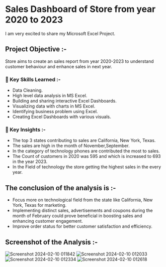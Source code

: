 # Sales Dashboard of Store from year 2020 to 2023
I am very excited to share my Microsoft Excel Project.

## Project Objective :-
 Store aims to create an sales report from year 2020-2023 to understand customer behaviour and enhance sales in next year.


### 📌 Key Skills Learned :-   
- Data Cleaning.   
- High level data analysis in MS Excel.   
- Building and sharing interactive Excel Dashboards.   
- Visualizing data with charts in MS Excel.   
- Identifying business problem using Excel.   
- Creating Excel Dashboards with various visuals.      


### 📌 Key Insights :-
* The top 3 states contributing to sales are California, New York, Texas.  
* The sales are high in the month of November,September.    
* In the category of technology phones are contributed the most to sales.    
* The Count of customers in 2020 was 595 and which is increased to 693 in the year 2023.     
* In the Field of technology the store getting the highest sales in the every year.     



## The conclusion of the analysis is :-
- Focus more on technological field from the state like California, New York, Texas for marketing.    
- Implementing distinct sales, advertisements and coupons during the month of February could prove beneficial in boosting sales and enhancing customer engagement.     
- Improve order status for better customer satisfaction and efficiency.    


## Screenshot of the Analysis :-
![Screenshot 2024-02-10 011842](https://github.com/MyProjects-5/Sales_Dashboard/assets/140932670/44b7a8d9-3292-4309-8548-53fef23ff761)
![Screenshot 2024-02-10 012033](https://github.com/MyProjects-5/Sales_Dashboard/assets/140932670/59cca6e5-2cf3-479d-b5d7-8171180685a3)
![Screenshot 2024-02-10 012334](https://github.com/MyProjects-5/Sales_Dashboard/assets/140932670/efe3b37b-23e8-4d67-af20-a8bb494757bd)
![Screenshot 2024-02-10 012618](https://github.com/MyProjects-5/Sales_Dashboard/assets/140932670/7db13407-606d-4634-8c9f-60c64e394e32)


